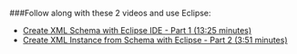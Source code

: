 ###Follow along with these 2 videos and use Eclipse:
*  [Create XML Schema with Eclipse IDE - Part 1 (13:25 minutes)](https://www.youtube.com/watch?v=r6tYbKEBTUA)
* [Create XML Instance from Schema with Eclipse - Part 2 (3:51 minutes)](https://www.youtube.com/watch?v=LOcbur8NrlA)